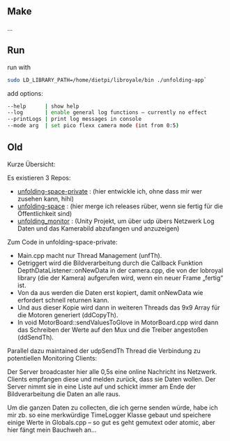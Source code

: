 ## Make

...

## Run

run with 

````bash
sudo LD_LIBRARY_PATH=/home/dietpi/libroyale/bin ./unfolding-app`
````



add options:

```bash
--help      | show help
--log       | enable general log functions – currently no effect
--printLogs | print log messages in console
--mode arg  | set pico flexx camera mode (int from 0:5)
```



## Old

Kurze Übersicht:

Es existieren 3 Repos: 

- [unfolding-space-private](https://github.com/jakobkilian/unfolding-space-private)
  : (hier entwickle ich, ohne dass mir wer zusehen kann, hihi)
- [unfolding-space](https://github.com/jakobkilian/unfolding-space) :
  (hier merge ich releases rüber, wenn sie fertig für die Öffentlichkeit
  sind)
- [unfolding_monitor](unfolding-space-private) : (Unity Projekt, um über
  udp übers Netzwerk Log Daten und das Kamerabild abzufangen und
  anzuzeigen)

Zum Code in unfolding-space-private:

- Main.cpp macht nur Thread Management (unfTh). 
- Getriggert wird die Bildverarbeitung durch die Callback Funktion
  DepthDataListener::onNewData in der camera.cpp, die von der lobroyal
  library (die der Kamera) aufgerufen wird, wenn ein neuer Frame
  „fertig“ ist.
- Von da aus werden die Daten erst kopiert, damit onNewData wie
  erfordert schnell returnen kann.
- Und aus dieser Kopie wird dann in weiteren Threads das 9x9 Array für
  die Motoren generiert (ddCopyTh). 
- In void MotorBoard::sendValuesToGlove in MotorBoard.cpp wird dann das
  Schreiben der Werte auf den Mux und die Treiber angestoßen (ddSendTh).

Parallel dazu maintained der udpSendTh Thread die Verbindung zu
potentiellen Monitoring Clients:

Der Server broadcaster hier alle 0,5s eine online Nachricht ins
Netzwerk. Clients empfangen diese und melden zurück, dass sie Daten
wollen. Der Server nimmt sie in eine Liste auf und schickt immer am Ende
der Bildverarbeitung die Daten an alle raus.

Um die ganzen Daten zu collecten, die ich gerne senden würde, habe ich
mir zb. so eine merkwürdige TimeLogger Klasse gebaut und speichere
einige Werte in Globals.cpp – so gut es geht gemutext oder atomic, aber
hier fängt mein Bauchweh an...

